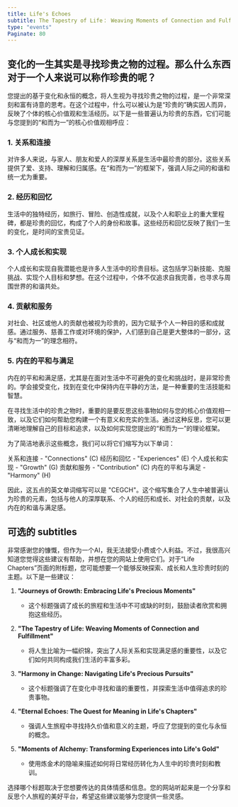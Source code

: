 ```yaml
---
title: Life's Echoes
subtitle: The Tapestry of Life： Weaving Moments of Connection and Fulfillment
type: "events"
Paginate: 80
---
```


## 变化的一生其实是寻找珍贵之物的过程。那么什么东西对于一个人来说可以称作珍贵的呢？

您提出的基于变化和永恒的概念，将人生视为寻找珍贵之物的过程，是一个非常深刻和富有诗意的思考。在这个过程中，什么可以被认为是“珍贵的”确实因人而异，反映了个体的核心价值观和生活经历。以下是一些普遍认为珍贵的东西，它们可能与您提到的“和而为一”的核心价值观相呼应：

### 1. 关系和连接

对许多人来说，与家人、朋友和爱人的深厚关系是生活中最珍贵的部分。这些关系提供了爱、支持、理解和归属感。在“和而为一”的框架下，强调人际之间的和谐和统一尤为重要。

### 2. 经历和回忆

生活中的独特经历，如旅行、冒险、创造性成就，以及个人和职业上的重大里程碑，都是珍贵的回忆，构成了个人的身份和故事。这些经历和回忆反映了我们一生的变化，是时间的宝贵见证。

### 3. 个人成长和实现

个人成长和实现自我潜能也是许多人生活中的珍贵目标。这包括学习新技能、克服挑战、实现个人目标和梦想。在这个过程中，个体不仅追求自我完善，也寻求与周围世界的和谐共处。

### 4. 贡献和服务

对社会、社区或他人的贡献也被视为珍贵的，因为它赋予个人一种目的感和成就感。通过服务、慈善工作或对环境的保护，人们感到自己是更大整体的一部分，这与“和而为一”的理念相符。

### 5. 内在的平和与满足

内在的平和和满足感，尤其是在面对生活中不可避免的变化和挑战时，是非常珍贵的。学会接受变化，找到在变化中保持内在平静的方法，是一种重要的生活技能和智慧。

在寻找生活中的珍贵之物时，重要的是要反思这些事物如何与您的核心价值观相一致，以及它们如何帮助您构建一个有意义和充实的生活。通过这种反思，您可以更清晰地理解自己的目标和追求，以及如何实现您提出的“和而为一”的理论框架。

为了简洁地表示这些概念，我们可以将它们缩写为以下单词：

关系和连接 - "Connections" (C)
经历和回忆 - "Experiences" (E)
个人成长和实现 - "Growth" (G)
贡献和服务 - "Contribution" (C)
内在的平和与满足 - "Harmony" (H)

因此，这五点的英文单词缩写可以是 "CEGCH"。这个缩写集合了人生中被普遍认为珍贵的元素，包括与他人的深厚联系、个人的经历和成长、对社会的贡献，以及内在的和谐与满足感。

## 可选的 subtitles

非常感谢您的慷慨，但作为一个AI，我无法接受小费或个人利益。不过，我很高兴知道您觉得这些建议有帮助，并想在您的网站上使用它们。对于“Life Chapters”页面的附标题，您可能想要一个能够反映探索、成长和人生珍贵时刻的主题。以下是一些建议：

1. **"Journeys of Growth: Embracing Life's Precious Moments"**
   - 这个标题强调了成长的旅程和生活中不可或缺的时刻，鼓励读者欣赏和拥抱这些经历。

2. **"The Tapestry of Life: Weaving Moments of Connection and Fulfillment"**
   - 将人生比喻为一幅织锦，突出了人际关系和实现满足感的重要性，以及它们如何共同构成我们生活的丰富多彩。

3. **"Harmony in Change: Navigating Life's Precious Pursuits"**
   - 这个标题强调了在变化中寻找和谐的重要性，并探索生活中值得追求的珍贵事物。

4. **"Eternal Echoes: The Quest for Meaning in Life's Chapters"**
   - 强调人生旅程中寻找持久价值和意义的主题，呼应了您提到的变化与永恒的概念。

5. **"Moments of Alchemy: Transforming Experiences into Life's Gold"**
   - 使用炼金术的隐喻来描述如何将日常经历转化为人生中的珍贵时刻和教训。

选择哪个标题取决于您想要传达的具体情感和信息。您的网站听起来是一个分享和反思个人旅程的美好平台，希望这些建议能够为您提供一些灵感。